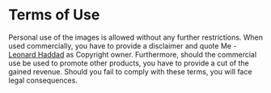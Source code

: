 <h1>Terms of Use</h1>
<p>Personal use of the images is allowed without any further restrictions. When used commercially, you have to provide a disclaimer and 
  quote Me - <a href="https://www.instagram.com/xleolion3">Leonard Haddad</a> as Copyright owner. 
Furthermore, should the commercial use be used to promote other products, you have to provide a cut of the gained revenue.
Should you fail to comply with these terms, you will face legal consequences.</p>
